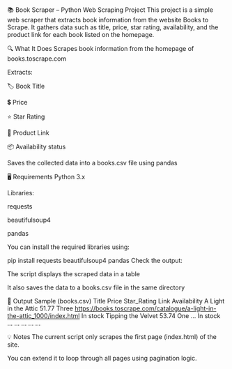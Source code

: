 📚 Book Scraper – Python Web Scraping Project
This project is a simple web scraper that extracts book information from the website Books to Scrape. It gathers data such as title, price, star rating, availability, and the product link for each book listed on the homepage.

🔍 What It Does
Scrapes book information from the homepage of books.toscrape.com

Extracts:

🏷️ Book Title

💲 Price

⭐ Star Rating

🔗 Product Link

📦 Availability status

Saves the collected data into a books.csv file using pandas

🖥️ Requirements
Python 3.x

Libraries:

requests

beautifulsoup4

pandas

You can install the required libraries using:

pip install requests beautifulsoup4 pandas
Check the output:

The script displays the scraped data in a table

It also saves the data to a books.csv file in the same directory

📁 Output Sample (books.csv)
Title	Price	Star_Rating	Link	Availability
A Light in the Attic	51.77	Three	https://books.toscrape.com/catalogue/a-light-in-the-attic_1000/index.html	In stock
Tipping the Velvet	53.74	One	...	In stock
...	...	...	...	...

💡 Notes
The current script only scrapes the first page (index.html) of the site.

You can extend it to loop through all pages using pagination logic.
